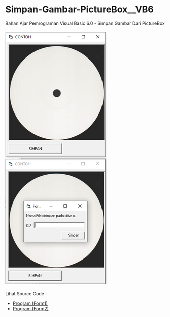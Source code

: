 # Simpan-Gambar-PictureBox__VB6
Bahan Ajar Pemrograman Visual Basic 6.0 - Simpan Gambar Dari PictureBox<br><br>
<img src="https://github.com/RizkyKhapidsyah/Simpan-Gambar-PictureBox__VB6/blob/master/result/001.PNG">
<img src="https://github.com/RizkyKhapidsyah/Simpan-Gambar-PictureBox__VB6/blob/master/result/002.PNG"><br><br>
Lihat Source Code : <br>
- <a href="https://github.com/RizkyKhapidsyah/Simpan-Gambar-PictureBox__VB6/blob/master/Form1.frm">Program (Form1)</a><br>
- <a href="https://github.com/RizkyKhapidsyah/Simpan-Gambar-PictureBox__VB6/blob/master/Form2.frm">Program (Form2)</a>
